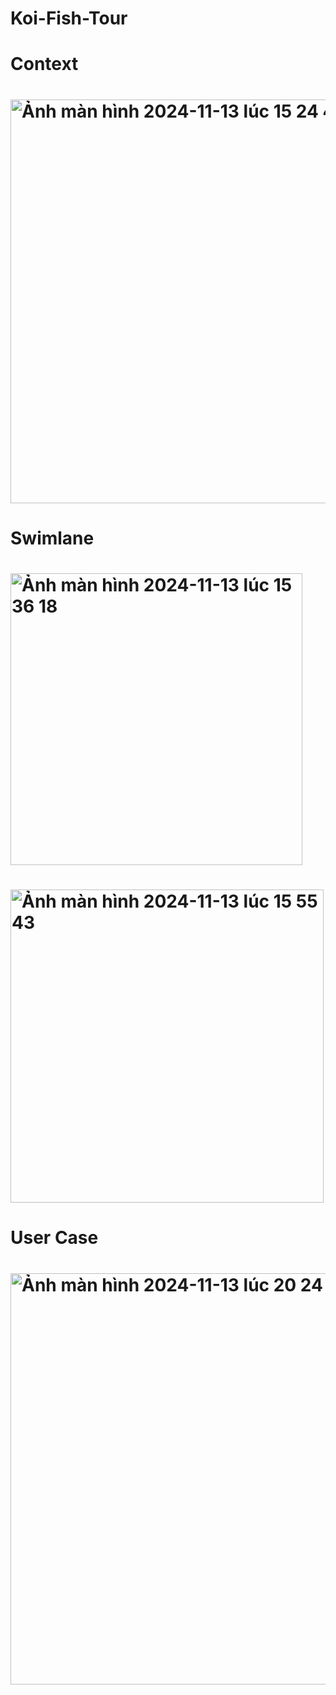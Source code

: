 # Koi-Fish-Tour
# Context
# <img width="646" alt="Ảnh màn hình 2024-11-13 lúc 15 24 48" src="https://github.com/user-attachments/assets/23ab0b89-d6d6-4ca8-ae50-950522e991fc">
# Swimlane
# <img width="467" alt="Ảnh màn hình 2024-11-13 lúc 15 36 18" src="https://github.com/user-attachments/assets/b0c84607-97a6-480b-bba9-02592341f182">
# <img width="501" alt="Ảnh màn hình 2024-11-13 lúc 15 55 43" src="https://github.com/user-attachments/assets/f9ed6208-44c3-41a2-ac40-0fc1d1660708">
# User Case
# <img width="658" alt="Ảnh màn hình 2024-11-13 lúc 20 24 05" src="https://github.com/user-attachments/assets/084d2d7f-3230-4925-9054-d587ba6704e1">




